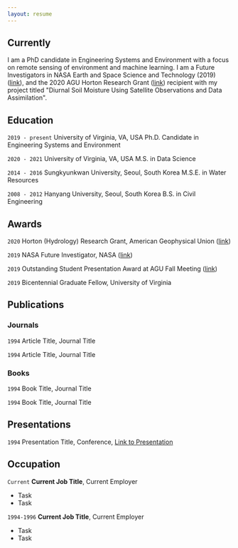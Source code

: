 ```yaml
---
layout: resume
---
```

## Currently

I am a PhD candidate in Engineering Systems and Environment with a focus on remote sensing of environment and machine learning. I am a Future Investigators in NASA Earth and Space Science and Technology (2019) ([link](https://engineering.virginia.edu/hyunglok-kim%E2%80%99s-soil-moisture-proposal-earns-selection-nasa%E2%80%99s-%E2%80%98future-investigator%E2%80%99-program)), and the 2020 AGU Horton Research Grant ([link](https://news.virginia.edu/content/big-questions-child-leads-phd-candidate-big-research)) recipient with my project titled "Diurnal Soil Moisture Using Satellite Observations and Data Assimilation".

## Education
`2019 - present`
University of Virginia, VA, USA
Ph.D. Candidate in Engineering Systems and Environment

`2020 - 2021`
University of Virginia, VA, USA
M.S. in Data Science

`2014 - 2016`
Sungkyunkwan University, Seoul, South Korea
M.S.E. in Water Resources

`2008 - 2012`
Hanyang University, Seoul, South Korea
B.S. in Civil Engineering


## Awards

`2020`
Horton (Hydrology) Research Grant, American Geophysical Union ([link](https://news.virginia.edu/content/big-questions-child-leads-phd-candidate-big-research))

`2019`
NASA Future Investigator, NASA ([link](https://engineering.virginia.edu/hyunglok-kim%E2%80%99s-soil-moisture-proposal-earns-selection-nasa%E2%80%99s-%E2%80%98future-investigator%E2%80%99-program))

`2019`
Outstanding Student Presentation Award at AGU Fall Meeting ([link](https://engineering.virginia.edu/hyunglok-kim-lands-coveted-outstanding-student-presentation-award-agu-fall-meeting))

`2019`
Bicentennial Graduate Fellow, University of Virginia


## Publications

<!-- A list is also available [online](https://scholar.google.co.uk/citations?user=LTOTl0YAAAAJ) -->

### Journals

`1994`
Article Title, Journal Title

`1994`
Article Title, Journal Title

### Books

`1994`
Book Title, Journal Title

`1994`
Book Title, Journal Title


## Presentations

`1994`
Presentation Title, Conference, <a href="https://MyWebsite.tld/presentation1">Link to Presentation</a>


## Occupation

`Current`
__Current Job Title__, Current Employer 

- Task
- Task

`1994-1996`
__Current Job Title__, Current Employer 

- Task
- Task



<!-- ### Footer

Last updated: May 2013 -->


